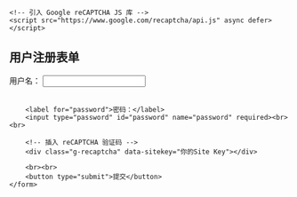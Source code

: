 <!DOCTYPE html>
<html lang="zh">
<head>
    <meta charset="UTF-8">
    <meta name="viewport" content="width=device-width, initial-scale=1.0">
    <title>reCAPTCHA v2 示例</title>

    <!-- 引入 Google reCAPTCHA JS 库 -->
    <script src="https://www.google.com/recaptcha/api.js" async defer></script>
</head>
<body>
    <h2>用户注册表单</h2>
    <form action="你的后端处理脚本" method="POST">
        <label for="username">用户名：</label>
        <input type="text" id="username" name="username" required><br><br>

        <label for="password">密码：</label>
        <input type="password" id="password" name="password" required><br><br>

        <!-- 插入 reCAPTCHA 验证码 -->
        <div class="g-recaptcha" data-sitekey="你的Site Key"></div>
        
        <br><br>
        <button type="submit">提交</button>
    </form>
</body>
</html>
